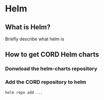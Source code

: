 # Helm

## What is Helm?

Briefly describe what helm is

## How to get CORD Helm charts

### Donwload the helm-charts repository

### Add the CORD repository to helm

```
helm repo add ...
```
